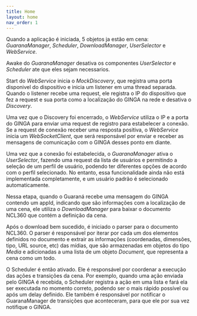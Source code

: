 ```yaml
---
title: Home
layout: home
nav_order: 1
---
```

Quando a aplicação é iniciada, 5 objetos ja estão em cena: *GuaranaManager*, *Scheduler*, *DownloadManager*, *UserSelector* e *WebService*.

Awake do *GuaranaManager* desativa os componentes *UserSelector* e *Scheduler* ate que eles sejam necessarios.

Start do *WebService* inicia o *MockDiscovery*, que registra uma porta disponivel do dispositivo e inicia um listener em uma thread separada. Quando o listener recebe uma request, ele registra o IP do dispositivo que fez a request e sua porta como a localização do GINGA na rede e desativa o *Discovery*.

Uma vez que o Discovery foi encerrado, o *WebService* utiliza o IP e a porta do GINGA para enviar uma request de registro para estabelecer a conexão. Se a request de conexão receber uma resposta positiva, o *WebService* inicia um *WebSocketClient*, que será responsável por enviar e receber as mensagens de comunicação com o GINGA desses ponto em diante.

Uma vez que a conexão foi estabelecida, o *GuaranaManager* ativa o *UserSelector*, fazendo uma request da lista de usuários e permitindo a seleção de um perfil de usuário, podendo ter diferentes opções de acordo com o perfil selecionado. No entanto, essa funcionalidade ainda não está implementada completamente, e um usuário padrão é selecionado automaticamente.

Nessa etapa, quando o Guaraná recebe uma mensagem do GINGA contendo um appId, indicando que são informações com a localização de uma cena, ele utiliza o *DownloadManager* para baixar o documento NCL360 que contém a definição da cena. 

Após o download bem sucedido, é iniciado o parser para o documento NCL360. O parser é responsável por iterar por cada um dos elementos definidos no documento e extrair as informações (coordenadas, dimensões, tipo, URL source, etc) das mídias, que são armazenadas em objetos do tipo *Media* e adicionadas a uma lista de um objeto *Document*, que representa a cena como um todo.

O Scheduler é então ativado. Ele é responsável por coordenar a execução das ações e transições da cena. Por exemplo, quando uma ação enviada pelo GINGA é recebida, o Scheduler registra a ação em uma lista e fará ela ser executada no momento correto, podendo ser o mais rápido possível ou após um delay definido. Ele também é responsável por notificar o GuaranaManager de transições que aconteceram, para que ele por sua vez notifique o GINGA.
